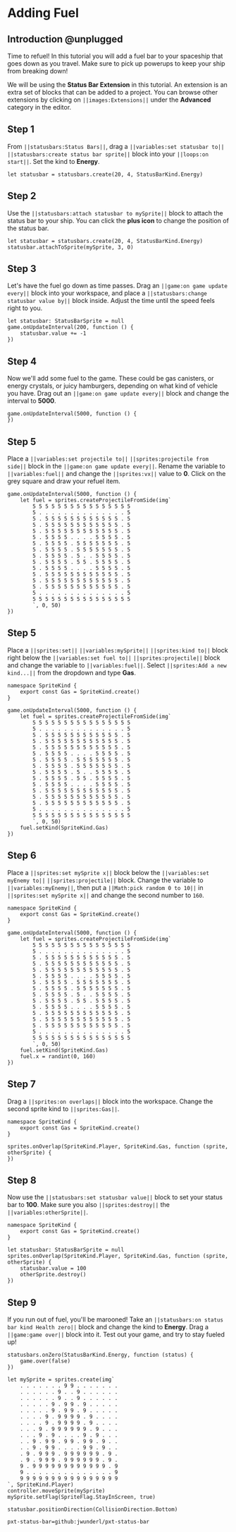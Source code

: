 # Adding Fuel

## Introduction @unplugged

Time to refuel! In this tutorial you will add a fuel bar to your spaceship
that goes down as you travel. Make sure to pick up powerups to keep your
ship from breaking down!

We will be using the **Status Bar Extension** in this tutorial. An extension
is an extra set of blocks that can be added to a project. You can browse other
extensions by clicking on ``||images:Extensions||`` under the
**Advanced** category in the editor.

## Step 1
From ``||statusbars:Status Bars||``, drag a ``||variables:set statusbar to||``
``||statusbars:create status bar sprite||`` block into your ``||loops:on start||``.
Set the kind to **Energy**.

```block
let statusbar = statusbars.create(20, 4, StatusBarKind.Energy)
```

## Step 2
Use the ``||statusbars:attach statusbar to mySprite||`` block to attach the
status bar to your ship. You can click the **plus icon** to change the position
of the status bar.

```block
let statusbar = statusbars.create(20, 4, StatusBarKind.Energy)
statusbar.attachToSprite(mySprite, 3, 0)
```

## Step 3
Let's have the fuel go down as time passes. Drag an ``||game:on game update every||``
block into your workspace, and place a ``||statusbars:change statusbar value by||``
block inside. Adjust the time until the speed feels right to you.

```blocks
let statusbar: StatusBarSprite = null
game.onUpdateInterval(200, function () {
    statusbar.value += -1
})
```

## Step 4
Now we'll add some fuel to the game. These could be gas canisters, or energy
crystals, or juicy hamburgers, depending on what kind of vehicle you have.
Drag out an ``||game:on game update every||`` block and change the interval
to **5000**.

```blocks
game.onUpdateInterval(5000, function () {
})
```

## Step 5
Place a ``||variables:set projectile to||`` ``||sprites:projectile from side||``
block in the ``||game:on game update every||``. Rename the variable to
``||variables:fuel||`` and change the ``||sprites:vx||`` value to **0**. Click
on the grey square and draw your refuel item.

```blocks
game.onUpdateInterval(5000, function () {
    let fuel = sprites.createProjectileFromSide(img`
        5 5 5 5 5 5 5 5 5 5 5 5 5 5 5 5
        5 . . . . . . . . . . . . . . 5
        5 . 5 5 5 5 5 5 5 5 5 5 5 5 . 5
        5 . 5 5 5 5 5 5 5 5 5 5 5 5 . 5
        5 . 5 5 5 5 5 5 5 5 5 5 5 5 . 5
        5 . 5 5 5 5 . . . . 5 5 5 5 . 5
        5 . 5 5 5 5 . 5 5 5 5 5 5 5 . 5
        5 . 5 5 5 5 . 5 5 5 5 5 5 5 . 5
        5 . 5 5 5 5 . 5 . . 5 5 5 5 . 5
        5 . 5 5 5 5 . 5 5 . 5 5 5 5 . 5
        5 . 5 5 5 5 . . . . 5 5 5 5 . 5
        5 . 5 5 5 5 5 5 5 5 5 5 5 5 . 5
        5 . 5 5 5 5 5 5 5 5 5 5 5 5 . 5
        5 . 5 5 5 5 5 5 5 5 5 5 5 5 . 5
        5 . . . . . . . . . . . . . . 5
        5 5 5 5 5 5 5 5 5 5 5 5 5 5 5 5
        `, 0, 50)
})
```


## Step 5

Place a ``||sprites:set||`` ``||variables:mySprite||`` ``||sprites:kind to||``
block right below the ``||variables:set fuel to||`` ``||sprites:projectile||``
block and change the variable to ``||variables:fuel||``. Select
``||sprites:Add a new kind...||`` from the dropdown and type **Gas**.

```blocks
namespace SpriteKind {
    export const Gas = SpriteKind.create()
}

game.onUpdateInterval(5000, function () {
    let fuel = sprites.createProjectileFromSide(img`
        5 5 5 5 5 5 5 5 5 5 5 5 5 5 5 5
        5 . . . . . . . . . . . . . . 5
        5 . 5 5 5 5 5 5 5 5 5 5 5 5 . 5
        5 . 5 5 5 5 5 5 5 5 5 5 5 5 . 5
        5 . 5 5 5 5 5 5 5 5 5 5 5 5 . 5
        5 . 5 5 5 5 . . . . 5 5 5 5 . 5
        5 . 5 5 5 5 . 5 5 5 5 5 5 5 . 5
        5 . 5 5 5 5 . 5 5 5 5 5 5 5 . 5
        5 . 5 5 5 5 . 5 . . 5 5 5 5 . 5
        5 . 5 5 5 5 . 5 5 . 5 5 5 5 . 5
        5 . 5 5 5 5 . . . . 5 5 5 5 . 5
        5 . 5 5 5 5 5 5 5 5 5 5 5 5 . 5
        5 . 5 5 5 5 5 5 5 5 5 5 5 5 . 5
        5 . 5 5 5 5 5 5 5 5 5 5 5 5 . 5
        5 . . . . . . . . . . . . . . 5
        5 5 5 5 5 5 5 5 5 5 5 5 5 5 5 5
        `, 0, 50)
    fuel.setKind(SpriteKind.Gas)
})
```

## Step 6
Place a ``||sprites:set mySprite x||`` block below the ``||variables:set myEnemy to||``
``||sprites:projectile||`` block. Change the variable to ``||variables:myEnemy||``,
then put a ``||Math:pick random 0 to 10||`` in ``||sprites:set mySprite x||``
and change the second number to `160`.

```blocks
namespace SpriteKind {
    export const Gas = SpriteKind.create()
}

game.onUpdateInterval(5000, function () {
    let fuel = sprites.createProjectileFromSide(img`
        5 5 5 5 5 5 5 5 5 5 5 5 5 5 5 5
        5 . . . . . . . . . . . . . . 5
        5 . 5 5 5 5 5 5 5 5 5 5 5 5 . 5
        5 . 5 5 5 5 5 5 5 5 5 5 5 5 . 5
        5 . 5 5 5 5 5 5 5 5 5 5 5 5 . 5
        5 . 5 5 5 5 . . . . 5 5 5 5 . 5
        5 . 5 5 5 5 . 5 5 5 5 5 5 5 . 5
        5 . 5 5 5 5 . 5 5 5 5 5 5 5 . 5
        5 . 5 5 5 5 . 5 . . 5 5 5 5 . 5
        5 . 5 5 5 5 . 5 5 . 5 5 5 5 . 5
        5 . 5 5 5 5 . . . . 5 5 5 5 . 5
        5 . 5 5 5 5 5 5 5 5 5 5 5 5 . 5
        5 . 5 5 5 5 5 5 5 5 5 5 5 5 . 5
        5 . 5 5 5 5 5 5 5 5 5 5 5 5 . 5
        5 . . . . . . . . . . . . . . 5
        5 5 5 5 5 5 5 5 5 5 5 5 5 5 5 5
        `, 0, 50)
    fuel.setKind(SpriteKind.Gas)
    fuel.x = randint(0, 160)
})
```

## Step 7
Drag a ``||sprites:on overlaps||`` block into the workspace. Change the second
sprite kind to ``||sprites:Gas||``.

```blocks
namespace SpriteKind {
    export const Gas = SpriteKind.create()
}

sprites.onOverlap(SpriteKind.Player, SpriteKind.Gas, function (sprite, otherSprite) {
})
```

## Step 8
Now use the ``||statusbars:set statusbar value||`` block to set your status bar
to **100**. Make sure you also ``||sprites:destroy||`` the ``||variables:otherSprite||``.

```blocks
namespace SpriteKind {
    export const Gas = SpriteKind.create()
}

let statusbar: StatusBarSprite = null
sprites.onOverlap(SpriteKind.Player, SpriteKind.Gas, function (sprite, otherSprite) {
    statusbar.value = 100
    otherSprite.destroy()
})
```

## Step 9
If you run out of fuel, you'll be marooned! Take an ``||statusbars:on status bar kind Health zero||``
block and change the kind to **Energy**. Drag a ``||game:game over||`` block
into it. Test out your game, and try to stay fueled up!

```blocks
statusbars.onZero(StatusBarKind.Energy, function (status) {
    game.over(false)
})
```

```templateeffects.starField.startScreenEffect()
let mySprite = sprites.create(img`
    . . . . . . . 9 9 . . . . . . .
    . . . . . . 9 . . 9 . . . . . .
    . . . . . . 9 . . 9 . . . . . .
    . . . . . 9 . 9 9 . 9 . . . . .
    . . . . . 9 . 9 9 . 9 . . . . .
    . . . . 9 . 9 9 9 9 . 9 . . . .
    . . . . 9 . 9 9 9 9 . 9 . . . .
    . . . 9 . 9 9 9 9 9 9 . 9 . . .
    . . . 9 . 9 . . . . 9 . 9 . . .
    . . 9 . 9 9 . 9 9 . 9 9 . 9 . .
    . . 9 . 9 9 . . . . 9 9 . 9 . .
    . 9 . 9 9 9 . 9 9 9 9 9 9 . 9 .
    . 9 . 9 9 9 . 9 9 9 9 9 9 . 9 .
    9 . 9 9 9 9 9 9 9 9 9 9 9 9 . 9
    9 . . . . . . . . . . . . . . 9
    9 9 9 9 9 9 9 9 9 9 9 9 9 9 9 9
`, SpriteKind.Player)
controller.moveSprite(mySprite)
mySprite.setFlag(SpriteFlag.StayInScreen, true)
```

```ghost
statusbar.positionDirection(CollisionDirection.Bottom)
```

```package
pxt-status-bar=github:jwunderl/pxt-status-bar
```